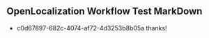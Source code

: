 ## OpenLocalization Workflow Test MarkDown

* c0d67897-682c-4074-af72-4d3253b8b05a 
thanks!



<!--HONumber=Jan16_HO4-->
